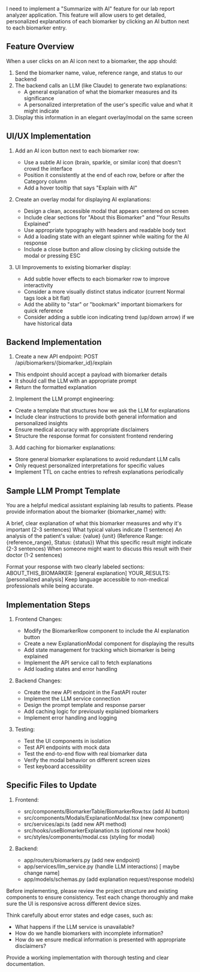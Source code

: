 I need to implement a "Summarize with AI" feature for our lab report analyzer application. This feature will allow users to get detailed, personalized explanations of each biomarker by clicking an AI button next to each biomarker entry.

## Feature Overview
When a user clicks on an AI icon next to a biomarker, the app should:
1. Send the biomarker name, value, reference range, and status to our backend
2. The backend calls an LLM (like Claude) to generate two explanations:
   - A general explanation of what the biomarker measures and its significance
   - A personalized interpretation of the user's specific value and what it might indicate
3. Display this information in an elegant overlay/modal on the same screen

## UI/UX Implementation
1. Add an AI icon button next to each biomarker row:
   - Use a subtle AI icon (brain, sparkle, or similar icon) that doesn't crowd the interface
   - Position it consistently at the end of each row, before or after the Category column
   - Add a hover tooltip that says "Explain with AI"

2. Create an overlay modal for displaying AI explanations:
   - Design a clean, accessible modal that appears centered on screen
   - Include clear sections for "About this Biomarker" and "Your Results Explained"
   - Use appropriate typography with headers and readable body text
   - Add a loading state with an elegant spinner while waiting for the AI response
   - Include a close button and allow closing by clicking outside the modal or pressing ESC

3. UI Improvements to existing biomarker display:
   - Add subtle hover effects to each biomarker row to improve interactivity
   - Consider a more visually distinct status indicator (current Normal tags look a bit flat)
   - Add the ability to "star" or "bookmark" important biomarkers for quick reference
   - Consider adding a subtle icon indicating trend (up/down arrow) if we have historical data

## Backend Implementation
1. Create a new API endpoint:
POST /api/biomarkers/{biomarker_id}/explain
- This endpoint should accept a payload with biomarker details
- It should call the LLM with an appropriate prompt
- Return the formatted explanation

2. Implement the LLM prompt engineering:
- Create a template that structures how we ask the LLM for explanations
- Include clear instructions to provide both general information and personalized insights
- Ensure medical accuracy with appropriate disclaimers
- Structure the response format for consistent frontend rendering

3. Add caching for biomarker explanations:
- Store general biomarker explanations to avoid redundant LLM calls
- Only request personalized interpretations for specific values
- Implement TTL on cache entries to refresh explanations periodically

## Sample LLM Prompt Template
You are a helpful medical assistant explaining lab results to patients.
Please provide information about the biomarker {biomarker_name} with:

A brief, clear explanation of what this biomarker measures and why it's important (2-3 sentences)
What typical values indicate (1 sentence)
An analysis of the patient's value: {value} {unit} (Reference Range: {reference_range}, Status: {status})
What this specific result might indicate (2-3 sentences)
When someone might want to discuss this result with their doctor (1-2 sentences)

Format your response with two clearly labeled sections:
ABOUT_THIS_BIOMARKER: [general explanation]
YOUR_RESULTS: [personalized analysis]
Keep language accessible to non-medical professionals while being accurate.

## Implementation Steps

1. Frontend Changes:
   - Modify the BiomarkerRow component to include the AI explanation button
   - Create a new ExplanationModal component for displaying the results
   - Add state management for tracking which biomarker is being explained
   - Implement the API service call to fetch explanations
   - Add loading states and error handling

2. Backend Changes:
   - Create the new API endpoint in the FastAPI router
   - Implement the LLM service connection
   - Design the prompt template and response parser
   - Add caching logic for previously explained biomarkers
   - Implement error handling and logging

3. Testing:
   - Test the UI components in isolation
   - Test API endpoints with mock data
   - Test the end-to-end flow with real biomarker data
   - Verify the modal behavior on different screen sizes
   - Test keyboard accessibility

## Specific Files to Update

1. Frontend:
   - src/components/BiomarkerTable/BiomarkerRow.tsx (add AI button)
   - src/components/Modals/ExplanationModal.tsx (new component)
   - src/services/api.ts (add new API method)
   - src/hooks/useBiomarkerExplanation.ts (optional new hook)
   - src/styles/components/modal.css (styling for modal)

2. Backend:
   - app/routers/biomarkers.py (add new endpoint)
   - app/services/llm_service.py (handle LLM interactions) [ maybe change name]
   - app/models/schemas.py (add explanation request/response models)

Before implementing, please review the project structure and existing components to ensure consistency. Test each change thoroughly and make sure the UI is responsive across different device sizes.

Think carefully about error states and edge cases, such as:
- What happens if the LLM service is unavailable?
- How do we handle biomarkers with incomplete information?
- How do we ensure medical information is presented with appropriate disclaimers?

Provide a working implementation with thorough testing and clear documentation.